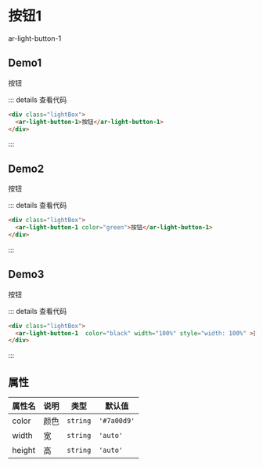 # 按钮1

ar-light-button-1

## Demo1

<div class="lightBox">
  <ar-light-button-1>按钮</ar-light-button-1>
</div>

::: details 查看代码

```html
<div class="lightBox">
  <ar-light-button-1>按钮</ar-light-button-1>
</div>
```

:::

## Demo2

<div class="lightBox">
  <ar-light-button-1 color="green">按钮</ar-light-button-1>
</div>

::: details 查看代码

```html
<div class="lightBox">
  <ar-light-button-1 color="green">按钮</ar-light-button-1>
</div>
```

:::

## Demo3

<div class="lightBox">
  <ar-light-button-1  color="black" width="100%" style="width: 100%">按钮</ar-light-button-1>
</div>

::: details 查看代码

```html
<div class="lightBox">
  <ar-light-button-1  color="black" width="100%" style="width: 100%" >按钮</ar-light-button-1>
</div>
```

:::

## 属性

| 属性名 | 说明 | 类型   | 默认值    |
| ------ |----| ------ | --------- |
| color  | 颜色 | `string` | `'#7a00d9'` |
| width  | 宽  | `string` | `'auto'` |
| height  | 高  | `string` | `'auto'` |

